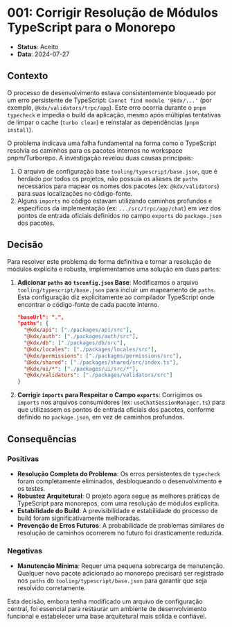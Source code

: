 # 001: Corrigir Resolução de Módulos TypeScript para o Monorepo

- **Status**: Aceito
- **Data**: 2024-07-27

## Contexto

O processo de desenvolvimento estava consistentemente bloqueado por um erro persistente de TypeScript: `Cannot find module '@kdx/...'` (por exemplo, `@kdx/validators/trpc/app`). Este erro ocorria durante o `pnpm typecheck` e impedia o build da aplicação, mesmo após múltiplas tentativas de limpar o cache (`turbo clean`) e reinstalar as dependências (`pnpm install`).

O problema indicava uma falha fundamental na forma como o TypeScript resolvia os caminhos para os pacotes internos no workspace pnpm/Turborepo. A investigação revelou duas causas principais:

1.  O arquivo de configuração base `tooling/typescript/base.json`, que é herdado por todos os projetos, não possuía os aliases de `paths` necessários para mapear os nomes dos pacotes (ex: `@kdx/validators`) para suas localizações no código-fonte.
2.  Alguns `imports` no código estavam utilizando caminhos profundos e específicos da implementação (ex: `.../src/trpc/app/chat`) em vez dos pontos de entrada oficiais definidos no campo `exports` do `package.json` dos pacotes.

## Decisão

Para resolver este problema de forma definitiva e tornar a resolução de módulos explícita e robusta, implementamos uma solução em duas partes:

1.  **Adicionar `paths` ao `tsconfig.json` Base**: Modificamos o arquivo `tooling/typescript/base.json` para incluir um mapeamento de `paths`. Esta configuração diz explicitamente ao compilador TypeScript onde encontrar o código-fonte de cada pacote interno.

    ```json
    "baseUrl": ".",
    "paths": {
      "@kdx/api": ["./packages/api/src"],
      "@kdx/auth": ["./packages/auth/src"],
      "@kdx/db": ["./packages/db/src"],
      "@kdx/locales": ["./packages/locales/src"],
      "@kdx/permissions": ["./packages/permissions/src"],
      "@kdx/shared": ["./packages/shared/src/index.ts"],
      "@kdx/ui/*": ["./packages/ui/src/*"],
      "@kdx/validators": ["./packages/validators/src"]
    }
    ```

2.  **Corrigir `imports` para Respeitar o Campo `exports`**: Corrigimos os `imports` nos arquivos consumidores (ex: `useChatSessionManager.ts`) para que utilizassem os pontos de entrada oficiais dos pacotes, conforme definido no `package.json`, em vez de caminhos profundos.

## Consequências

### Positivas

- **Resolução Completa do Problema**: Os erros persistentes de `typecheck` foram completamente eliminados, desbloqueando o desenvolvimento e os testes.
- **Robustez Arquitetural**: O projeto agora segue as melhores práticas de TypeScript para monorepos, com uma resolução de módulos explícita.
- **Estabilidade do Build**: A previsibilidade e estabilidade do processo de build foram significativamente melhoradas.
- **Prevenção de Erros Futuros**: A probabilidade de problemas similares de resolução de caminhos ocorrerem no futuro foi drasticamente reduzida.

### Negativas

- **Manutenção Mínima**: Requer uma pequena sobrecarga de manutenção. Qualquer novo pacote adicionado ao monorepo precisará ser registrado nos `paths` do `tooling/typescript/base.json` para garantir que seja resolvido corretamente.

Esta decisão, embora tenha modificado um arquivo de configuração central, foi essencial para restaurar um ambiente de desenvolvimento funcional e estabelecer uma base arquitetural mais sólida e confiável.
